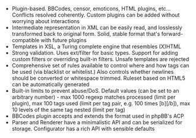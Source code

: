 * Plugin-based. BBCodes, censor, emoticons, HTML plugins, etc... Conflicts resolved coherently. Custom plugins can be added without worrying about interactions
* Intermediate representation in XML can be easily read, and losslessly transformed back to original form. Solid, stable format that's forward-compatible with future plugins
* Templates in XSL, a Turing complete engine that resembles (X)HTML
* Strong validation. Uses ext/filter for basic types. Support for adding custom filters or overriding built-in filters. Unsafe templates are rejected
* Comprehensive set of rules available to control where and how tags can be used (via blacklist or whitelist.) Also controls whether newlines should be converted or whitespace trimmed. Ruleset based on HTML5 can be automatically generated
* Built-in limits to prevent abuse/DoS. Default values (can be set to an arbitrary number) - max 1000 regexp matches processed (limit per plugin), max 100 tags used (limit per tag pair, e.g. 100 times [b][/b]), max 10 levels of the same tag nested (limit per tag)
* BBCodes plugin accepts and extends the format used in phpBB's ACP
* Parser and Renderer have a minimalistic API and can be serialized for storage. Configurator has a rich API with sensible defaults
